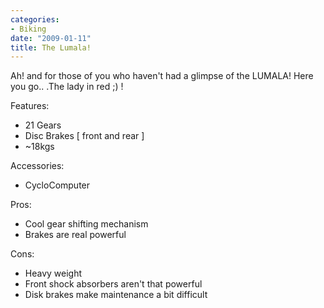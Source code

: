 ```yaml
---
categories:
- Biking
date: "2009-01-11"
title: The Lumala!
---
```


Ah! and for those of you who haven't had a glimpse of the LUMALA! Here you go.. .The lady in red ;) !

Features:

- 21 Gears
- Disc Brakes \[ front and rear \]
- ~18kgs

Accessories:

- CycloComputer

Pros:

- Cool gear shifting mechanism
- Brakes are real powerful

Cons:

- Heavy weight
- Front shock absorbers aren't that powerful
- Disk brakes make maintenance a bit difficult
